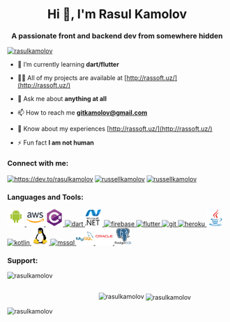 <h1 align="center">Hi 👋, I'm Rasul Kamolov</h1>
<h3 align="center">A passionate front and backend dev from somewhere hidden</h3>

<p align="left"> <a href="https://github.com/ryo-ma/github-profile-trophy"><img src="https://github-profile-trophy.vercel.app/?username=rasulkamolov" alt="rasulkamolov" /></a> </p>

- 🌱 I’m currently learning **dart/flutter**

- 👨‍💻 All of my projects are available at [http://rassoft.uz/](http://rassoft.uz/)

- 💬 Ask me about **anything at all**

- 📫 How to reach me **gitkamolov@gmail.com**

- 📄 Know about my experiences [http://rassoft.uz/](http://rassoft.uz/)

- ⚡ Fun fact **I am not human**

<h3 align="left">Connect with me:</h3>
<p align="left">
<a href="https://dev.to/https://dev.to/rasulkamolov" target="blank"><img align="center" src="https://cdn.jsdelivr.net/npm/simple-icons@3.0.1/icons/dev-dot-to.svg" alt="https://dev.to/rasulkamolov" height="30" width="40" /></a>
<a href="https://twitter.com/russellkamolov" target="blank"><img align="center" src="https://raw.githubusercontent.com/rahuldkjain/github-profile-readme-generator/neutral-icons/src/images/icons/Social/twitter.svg" alt="russellkamolov" height="30" width="40" /></a>
<a href="https://instagram.com/russellkamolov" target="blank"><img align="center" src="https://www.instagram.com/static/images/ico/favicon-192.png/68d99ba29cc8.png" alt="russellkamolov" height="30" width="40" /></a>
</p>

<h3 align="left">Languages and Tools:</h3>
<p align="left"> <a href="https://developer.android.com" target="_blank"> <img src="https://raw.githubusercontent.com/devicons/devicon/master/icons/android/android-original-wordmark.svg" alt="android" width="40" height="40"/> </a> <a href="https://aws.amazon.com" target="_blank"> <img src="https://raw.githubusercontent.com/devicons/devicon/master/icons/amazonwebservices/amazonwebservices-original-wordmark.svg" alt="aws" width="40" height="40"/> </a> <a href="https://www.w3schools.com/cs/" target="_blank"> <img src="https://raw.githubusercontent.com/devicons/devicon/master/icons/csharp/csharp-original.svg" alt="csharp" width="40" height="40"/> </a> <a href="https://dart.dev" target="_blank"> <img src="https://www.vectorlogo.zone/logos/dartlang/dartlang-icon.svg" alt="dart" width="40" height="40"/> </a> <a href="https://dotnet.microsoft.com/" target="_blank"> <img src="https://raw.githubusercontent.com/devicons/devicon/master/icons/dot-net/dot-net-original-wordmark.svg" alt="dotnet" width="40" height="40"/> </a> <a href="https://firebase.google.com/" target="_blank"> <img src="https://www.vectorlogo.zone/logos/firebase/firebase-icon.svg" alt="firebase" width="40" height="40"/> </a> <a href="https://flutter.dev" target="_blank"> <img src="https://www.vectorlogo.zone/logos/flutterio/flutterio-icon.svg" alt="flutter" width="40" height="40"/> </a> <a href="https://git-scm.com/" target="_blank"> <img src="https://www.vectorlogo.zone/logos/git-scm/git-scm-icon.svg" alt="git" width="40" height="40"/> </a> <a href="https://heroku.com" target="_blank"> <img src="https://www.vectorlogo.zone/logos/heroku/heroku-icon.svg" alt="heroku" width="40" height="40"/> </a> <a href="https://www.java.com" target="_blank"> <img src="https://raw.githubusercontent.com/devicons/devicon/master/icons/java/java-original.svg" alt="java" width="40" height="40"/> </a> <a href="https://kotlinlang.org" target="_blank"> <img src="https://www.vectorlogo.zone/logos/kotlinlang/kotlinlang-icon.svg" alt="kotlin" width="40" height="40"/> </a> <a href="https://www.linux.org/" target="_blank"> <img src="https://raw.githubusercontent.com/devicons/devicon/master/icons/linux/linux-original.svg" alt="linux" width="40" height="40"/> </a> <a href="https://www.microsoft.com/en-us/sql-server" target="_blank"> <img src="https://cdn.worldvectorlogo.com/logos/microsoft-sql-server.svg" alt="mssql" width="40" height="40"/> </a> <a href="https://www.mysql.com/" target="_blank"> <img src="https://raw.githubusercontent.com/devicons/devicon/master/icons/mysql/mysql-original-wordmark.svg" alt="mysql" width="40" height="40"/> </a> <a href="https://www.oracle.com/" target="_blank"> <img src="https://raw.githubusercontent.com/devicons/devicon/master/icons/oracle/oracle-original.svg" alt="oracle" width="40" height="40"/> </a> <a href="https://www.postgresql.org" target="_blank"> <img src="https://raw.githubusercontent.com/devicons/devicon/master/icons/postgresql/postgresql-original-wordmark.svg" alt="postgresql" width="40" height="40"/> </a> </p>

<h3 align="left">Support:</h3>
<p><a href="https://www.buymeacoffee.com/rasulkamolov"> <img align="left" src="https://cdn.buymeacoffee.com/buttons/v2/default-yellow.png" height="50" width="210" alt="rasulkamolov" /></a></p><br><br>

<p><img align="left" src="https://github-readme-stats.vercel.app/api/top-langs?username=rasulkamolov&show_icons=true&locale=en&layout=compact" alt="rasulkamolov" /></p>

<p>&nbsp;<img align="center" src="https://github-readme-stats.vercel.app/api?username=rasulkamolov&show_icons=true&theme=tokyonight&locale=en" alt="rasulkamolov" /></p>

<p><img align="center" src="https://github-readme-streak-stats.herokuapp.com/?user=rasulkamolov&" alt="rasulkamolov" /></p>
